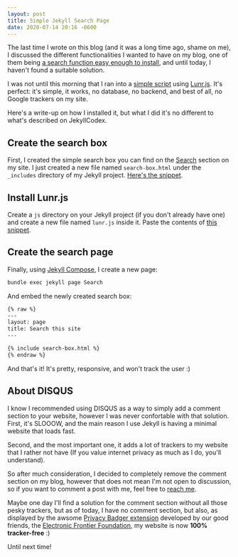 ```yaml
---
layout: post
title: Simple Jekyll Search Page
date: 2020-07-14 20:16 -0600
---
```


The last time I wrote on this blog (and it was a long time ago, shame on me), I discussed the different functionalities I wanted to have on my blog, one of them being [a search function easy enough to install](https://andres.world/2020/03/18/jekyll-first-review/), and until today, I haven't found a suitable solution.

I was not until this morning that I ran into a [simple script](https://jekyllcodex.org/without-plugin/search-lunr/) using [Lunr.js](https://lunrjs.com/). It's perfect: it's simple, it works, no database, no backend, and best of all, no Google trackers on my site.

Here's a write-up on how I installed it, but what I did it's no different to what's described on JekyllCodex.

<!--more-->

## Create the search box

First, I created the simple search box you can find on the [Search](http://andres.world/Search/) section on my site. I just created a new file named `search-box.html` under the `_includes` directory of my Jekyll project. [Here's the snippet](https://raw.githubusercontent.com/jhvanderschee/jekyllcodex/gh-pages/_includes/search-lunr.html).

## Install Lunr.js

Create a `js` directory on your Jekyll project (if you don't already have one) and create a new file named `lunr.js` inside it. Paste the contents of [this snippet](https://raw.githubusercontent.com/jhvanderschee/jekyllcodex/gh-pages/js/lunr.js).

## Create the search page

Finally, using [Jekyll Compose](https://github.com/jekyll/jekyll-compose), I create a new page:
```bash
bundle exec jekyll page Search
```

And embed the newly created search box:
```html
{% raw %}
---
layout: page
title: Search this site
---

{% include search-box.html %}
{% endraw %}
```

And that's it! It's pretty, responsive, and won't track the user :)

## About DISQUS

I know I recommended using DISQUS as a way to simply add a comment section to your website, however I was never confortable with that solution. First, it's SLOOOW, and the main reason I use Jekyll is having a minimal website that loads fast.

Second, and the most important one, it adds a lot of trackers to my website that I rather not have (If you value internet privacy as much as I do, you'll understand).

So after much consideration, I decided to completely remove the comment section on my blog, however that does not mean I'm not open to discussion, so if you want to comment a post with me, feel free to [reach me](http://andres.world/about/).

Maybe one day I'll find a solution for the comment section without all those pesky trackers, but as of today, I have no comment section, but also, as displayed by the awsome [Privacy Badger extension](https://privacybadger.org/) developed by our good friends, the [Electronic Frontier Foundation](https://www.eff.org/), my website is now **100% tracker-free** :)

Until next time!